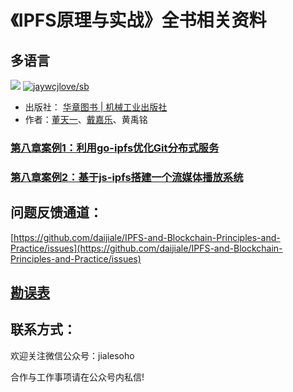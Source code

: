 # 《IPFS原理与实战》全书相关资料

## 多语言

[![](https://img.shields.io/badge/Lang-English-blue.svg)](README.md)  [![jaywcjlove/sb](https://jaywcjlove.github.io/sb/lang/chinese.svg)](README-zh.md)

- 出版社： [华章图书 | 机械工业出版社](http://www.hzbook.com/)
- 作者：[董天一](https://github.com/dongtianyi)、[戴嘉乐](https://github.com/daijiale)、黄禹铭


### [第八章案例1：利用go-ipfs优化Git分布式服务](https://github.com/daijiale/IPFS-and-Blockchain-Principles-and-Practice/tree/master/Demo1-go-ipfs-git-serverless)

### [第八章案例2：基于js-ipfs搭建一个流媒体播放系统](https://github.com/daijiale/IPFS-and-Blockchain-Principles-and-Practice/tree/master/Demo2-js-ipfs-browser-readablestream)

## 问题反馈通道：

[https://github.com/daijiale/IPFS-and-Blockchain-Principles-and-Practice/issues](https://github.com/daijiale/IPFS-and-Blockchain-Principles-and-Practice/issues)

## [勘误表](Corrigendum.md)

## 联系方式：

欢迎关注微信公众号：jialesoho

合作与工作事项请在公众号内私信!